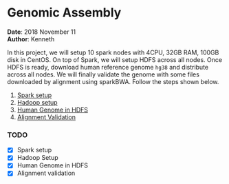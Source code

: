# Genomic Assembly

**Date**: 2018 November 11  
**Author**: Kenneth

In this project, we will setup 10 spark nodes with 4CPU, 32GB RAM, 100GB disk in CentOS. On top of Spark, we will setup HDFS across all nodes. Once HDFS is ready, download human reference genome `hg38` and distribute across all nodes. We will finally validate the genome with some files downloaded by alignment using sparkBWA. Follow the steps shown below. 

1. <a href=https://github.com/kckenneth/GenomicAssembly/blob/master/setup_spark.md>Spark setup</a>
2. <a href=https://github.com/kckenneth/GenomicAssembly/blob/master/setup_hadoop.md>Hadoop setup</a>
3. <a href=https://github.com/kckenneth/GenomicAssembly/blob/master/setup_HG38.md>Human Genome in HDFS</a>
4. <a href=https://github.com/kckenneth/GenomicAssembly/blob/master/execution.md>Alignment Validation<a>

### TODO
- [x] Spark setup
- [x] Hadoop Setup
- [x] Human Genome in HDFS
- [x] Alignment validation
